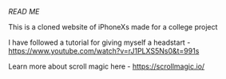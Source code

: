 *READ ME*

This is a cloned website of iPhoneXs made for a college project

I have followed a tutorial for giving myself a headstart - https://www.youtube.com/watch?v=rJ1PLXS5Ns0&t=991s

Learn more about scroll magic here - https://scrollmagic.io/
